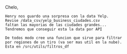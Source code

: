
Chelo,

    Henry nos guardo una sorpresa con la data Yelp.
    Revise /data_csv/yelp_business_ciudades.csv
    faltan las mayorias de las ciudades grandes...
    Tendremos que conseguir esta la data por API

    De todos modo cree una funcion que sirve para filtrar
    por regiones de un tiro (va ser mas util en la nube).
    Esta en /src/utils/filtros_df
    